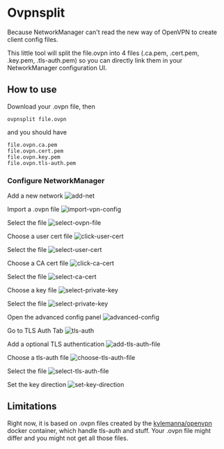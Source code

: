 # Ovpnsplit

Because NetworkManager can't read the new way of OpenVPN to create client config files.

This little tool will split the file.ovpn into 4 files (.ca.pem, .cert.pem, .key.pem, .tls-auth.pem) so you can directly link them in your NetworkManager configuration UI.


## How to use

Download your .ovpn file, then

```
ovpnsplit file.ovpn
```

and you should have

```
file.ovpn.ca.pem
file.ovpn.cert.pem
file.ovpn.key.pem
file.ovpn.tls-auth.pem
```

### Configure NetworkManager


Add a new network
![add-net](doc/01-add-net.png)

Import a .ovpn file
![import-vpn-config](doc/02-import-vpn-config.png)

Select the file
![select-ovpn-file](doc/03-select-ovpn-file.png)

Choose a user cert file
![click-user-cert](doc/04-click-user-cert.png)

Select the file
![select-user-cert](doc/05-select-user-cert.png)

Choose a CA cert file
![click-ca-cert](doc/06-click-ca-cert.png)

Select the file
![select-ca-cert](doc/07-select-ca-cert.png)

Choose a key file
![select-private-key](doc/08-select-private-key.png)

Select the file
![select-private-key](doc/09-select-private-key.png)

Open the advanced config panel
![advanced-config](doc/10-advanced-config.png)

Go to TLS Auth Tab
![tls-auth](doc/11-tls-auth.png)

Add a optional TLS authentication
![add-tls-auth-file](doc/12-add-tls-auth-file.png)

Choose a tls-auth file
![choose-tls-auth-file](doc/13-choose-tls-auth-file.png)

Select the file
![select-tls-auth-file](doc/14-select-tls-auth-file.png)

Set the key direction
![set-key-direction](doc/15-set-key-direction.png)

## Limitations

Right now, it is based on .ovpn files created by the [kylemanna/openvpn](https://hub.docker.com/r/kylemanna/openvpn) docker container, which handle tls-auth and stuff. Your .ovpn file might differ and you might not get all those files.
